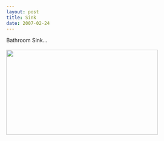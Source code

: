 ```yaml
---
layout: post
title: Sink
date: 2007-02-24
---
```

Bathroom Sink...<br /><br /><a onblur="try {parent.deselectBloggerImageGracefully();} catch(e) {}" href="http://4.bp.blogspot.com/_zdYMSK7YuAA/Sarf5COrvGI/AAAAAAAAFFw/zucpl5DxnWQ/s1600-h/sink_web_full.jpg"><img style="float:left; margin:0 10px 10px 0;cursor:pointer; cursor:hand;width: 400px; height: 225px;" src="http://4.bp.blogspot.com/_zdYMSK7YuAA/Sarf5COrvGI/AAAAAAAAFFw/zucpl5DxnWQ/s400/sink_web_full.jpg" border="0" alt="" id="BLOGGER_PHOTO_ID_5308301281753545826" /></a>
